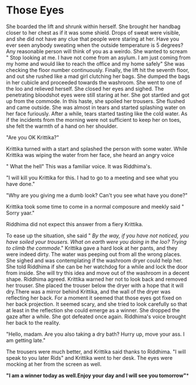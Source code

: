 # Those Eyes

She boarded the lift and shrunk within herself. She brought her handbag closer to her chest as if it was some shield. Drops of sweat were visible, and she did not have any clue that people were staring at her. Have you ever seen anybody sweating when the outside temperature is 5 degrees? Any reasonable person will think of you as a weirdo. She wanted to scream " Stop looking at me. I have not come from an asylum. I am just coming from my home and would like to reach the office and my home safely" She was checking the floor number continuously. Finally, the lift hit the seventh floor, and out she rushed like a mad girl clutching her bags. She dumped the bags in her cubicle and proceeded towards the washroom. She went to one of the loo and relieved herself. She closed her eyes and sighed. The penetrating bloodshot eyes were still staring at her. She got startled and got up from the commode. In this haste, she spoiled her trousers. She flushed and came outside. She was almost in tears and started splashing water on her face furiously. After a while, tears started tasting like the cold water. As if the incidents from the morning were not sufficient to keep her on toes, she felt the warmth of a hand on her shoulder.

> 

"Are you OK Krittika?"

Krittika turned with a start and splashed the person with some water. While Krittika was wiping the water from her face, she heard an angry voice 

" What the hell" This was a familiar voice. It was Riddhima's.

"I will kill you Krittika for this. I had to go to a meeting and see what you have done."

"Why are you giving me a dumb look? Can't you see what have you done?"

Krittika took some time to come in a normal composure and meekly said " Sorry yaar."

Riddhima did not expect this answer from a fiery Krittika.

To ease up the situation, she said " *By the way, if you have not noticed, you have soiled your trousers. What on earth were you doing in the loo? Trying to climb the commode*." Krittika gave a hard look at her pants, and they were indeed dirty. The water was peeping out from all the wrong places. She sighed and was contemplating if the washroom dryer could help her. She told Riddhima if she can be her watchdog for a while and lock the door from inside. She will try this idea and move out of the washroom in a decent shape. Riddhima agreed. Krittika warned her not to look back and removed her trouser. She placed the trouser below the dryer with a hope that it will dry.There was a mirror behind Krittika, and the wall of the dryer was reflecting her back. For a moment it seemed that those eyes got fixed on her back projection. It seemed scary, and she tried to look carefully so that at least in the reflection she could emerge as a winner. She dropped the gaze after a while. She got defeated once again. Riddhima's voice brought her back to the reality.

"Hello, madam. Are you also taking a dry bath? Hurry up, move your ass. I am getting late."

The trousers were much better, and Krittika said thanks to Riddhima. "I will speak to you later Rids" and Krittika went to her desk. The eyes were mocking at her from the screen as well.


**"I am a winner today as well.Enjoy your day and I will see you tomorrow"***